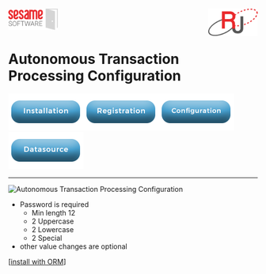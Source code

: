 <img  src="../../images/SesameSoftwareLogo-2020Final.png" width="100"><img align=right src="../../images/RJOrbitLogo-2021Final.png" width="100">

# Autonomous Transaction Processing Configuration

[![Installation](../../images/Button_Installation.png)](../installguide.md)[![Registration](../../images/Button_Registration.png)](../RegistrationGuide.md)[![Configuration](../../images/Button_Configuration.png)](../configurationGuide.md) [![Datasource](../../images/Button_Datasource.png)](../DatasourceGuide.md)

---

![Autonomous Transaction Processing Configuration](../images/AutonomousTransactionProcessingConfiguration.png)

* Password is required
  * Min length 12
  * 2 Uppercase
  * 2 Lowercase
  * 2 Special
* other value changes are optional

[[install with ORM](../installwithORM.md)]
